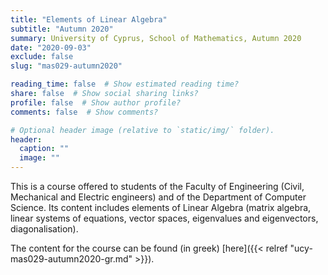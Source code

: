 ```yaml
---
title: "Elements of Linear Algebra"
subtitle: "Autumn 2020"
summary: University of Cyprus, School of Mathematics, Autumn 2020
date: "2020-09-03"
exclude: false
slug: "mas029-autumn2020"

reading_time: false  # Show estimated reading time?
share: false  # Show social sharing links?
profile: false  # Show author profile?
comments: false  # Show comments?

# Optional header image (relative to `static/img/` folder).
header:
  caption: ""
  image: ""
---
```


This is a course offered to students of the Faculty of Engineering (Civil, Mechanical and Electric engineers) and of the Department of Computer Science. Its content includes elements of Linear Algebra (matrix algebra, linear systems of equations, vector spaces, eigenvalues and eigenvectors, diagonalisation).

The content for the course can be found (in greek) [here]({{< relref "ucy-mas029-autumn2020-gr.md" >}}).
